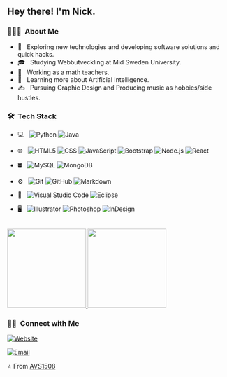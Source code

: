 <img src="">

<h2> Hey there! I'm Nick.</h2>

<h3> 👨🏻‍💻 &nbsp;About Me </h3>

- 🤔 &nbsp; Exploring new technologies and developing software solutions and quick hacks.
- 🎓 &nbsp; Studying Webbutveckling at Mid Sweden University.
- 💼 &nbsp; Working as a math teachers.
- 🌱 &nbsp; Learning more about Artificial Intelligence.
- ✍️ &nbsp; Pursuing Graphic Design and Producing music as hobbies/side hustles.

<h3> 🛠 &nbsp;Tech Stack</h3>

- 💻 &nbsp;
  ![Python](https://img.shields.io/badge/-Python-333333?style=flat&logo=python)
  ![Java](https://img.shields.io/badge/-Java-333333?style=flat&logo=Java&logoColor=007396)

- 🌐 &nbsp;
  ![HTML5](https://img.shields.io/badge/-HTML5-333333?style=flat&logo=HTML5)
  ![CSS](https://img.shields.io/badge/-CSS-333333?style=flat&logo=CSS3&logoColor=1572B6)
  ![JavaScript](https://img.shields.io/badge/-JavaScript-333333?style=flat&logo=javascript)
  ![Bootstrap](https://img.shields.io/badge/-Bootstrap-333333?style=flat&logo=bootstrap&logoColor=563D7C)
  ![Node.js](https://img.shields.io/badge/-Node.js-333333?style=flat&logo=node.js)
  ![React](https://img.shields.io/badge/-React-333333?style=flat&logo=react)
- 🛢 &nbsp;
  ![MySQL](https://img.shields.io/badge/-MySQL-333333?style=flat&logo=mysql)
  ![MongoDB](https://img.shields.io/badge/-MongoDB-333333?style=flat&logo=mongodb)
- ⚙️ &nbsp;
  ![Git](https://img.shields.io/badge/-Git-333333?style=flat&logo=git)
  ![GitHub](https://img.shields.io/badge/-GitHub-333333?style=flat&logo=github)
  ![Markdown](https://img.shields.io/badge/-Markdown-333333?style=flat&logo=markdown)
- 🔧 &nbsp;
  ![Visual Studio Code](https://img.shields.io/badge/-Visual%20Studio%20Code-333333?style=flat&logo=visual-studio-code&logoColor=007ACC)
  ![Eclipse](https://img.shields.io/badge/-Eclipse-333333?style=flat&logo=eclipse-ide&logoColor=2C2255)
- 🖥 &nbsp;
  ![Illustrator](https://img.shields.io/badge/-Illustrator-333333?style=flat&logo=adobe-illustrator)
  ![Photoshop](https://img.shields.io/badge/-Photoshop-333333?style=flat&logo=adobe-photoshop)
  ![InDesign](https://img.shields.io/badge/-InDesign-333333?style=flat&logo=adobe-indesign)

<br/>

<a href="https://github.com/AVS1508">
  <img height="180em" src="https://github-readme-stats.vercel.app/api?username=kushkbaghi&theme=buefy&show_icons=true" />
  <img height="180em" src="https://github-readme-stats.vercel.app/api/top-langs/?username=kushkbaghi&theme=buefy&layout=compact" />
</a>

<br/>

<h3> 🤝🏻 &nbsp;Connect with Me </h3>

<p >
<a href="https://www.kushkbaghi.com/"><img alt="Website" src="https://img.shields.io/badge/Website-www.kushkbaghi.com-blue?style=flat-square&logo=google-chrome"></a>
</a>

<a href="mailtonick.kushkbaghi@gmail.com"><img alt="Email" src="https://img.shields.io/badge/Email-nick.kushkbaghi@gmail.com-blue?style=flat-square&logo=gmail"></a>
</p>

⭐️ From [AVS1508](https://github.com/kushkbaghi)
